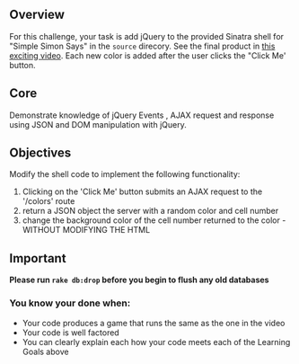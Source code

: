## Overview

For this challenge, your task is add jQuery to the provided Sinatra shell for "Simple Simon Says" in the `source` direcory. See the final product in [this exciting video](http://player.vimeo.com/video/65261103). Each new color is added after the user clicks the "Click Me' button. 


## Core
Demonstrate knowledge of jQuery Events , AJAX request and response using JSON and DOM manipulation with jQuery.

## Objectives
Modify the shell code to implement the following functionality:
<ol><li>Clicking on the 'Click Me' button submits an AJAX request to the '/colors' route</li> 
<li>return a JSON object the server with a random color and cell number</li>
<li>change the background color of the cell number returned to the color - WITHOUT MODIFYING THE HTML</li>
</ol>

## Important
**Please run `rake db:drop` before you begin to flush any old databases**

### You know your done when:  
* Your code produces a game that runs the same as the one in the video
* Your code is well factored
* You can clearly explain each how your code meets each of the Learning Goals above
